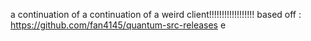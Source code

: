 a continuation of a continuation of a weird client!!!!!!!!!!!!!!!!!!
based off : https://github.com/fan4145/quantum-src-releases
e
